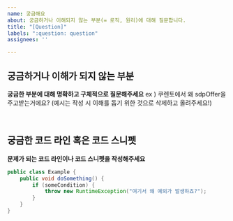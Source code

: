 ```yaml
---
name: 궁금해요
about: 궁금하거나 이해되지 않는 부분(= 로직, 원리)에 대해 질문합니다.
title: "[Question]"
labels: ":question: question"
assignees: ''

---
```


## 궁금하거나 이해가 되지 않는 부분
**궁금한 부분에 대해 명확하고 구체적으로 질문해주세요**
ex ) 쿠렌토에서 왜 sdpOffer을 주고받는거에요? (예시는 작성 시 이해를 돕기 위한 것으로 삭제하고 올려주세요!)

<br>

## 궁금한 코드 라인 혹은 코드 스니펫
**문제가 되는 코드 라인이나 코드 스니펫을 작성해주세요**
```java
public class Example {
    public void doSomething() {
        if (someCondition) {
            throw new RuntimeException("여기서 왜 예외가 발생하죠?");
        }
    }
}
